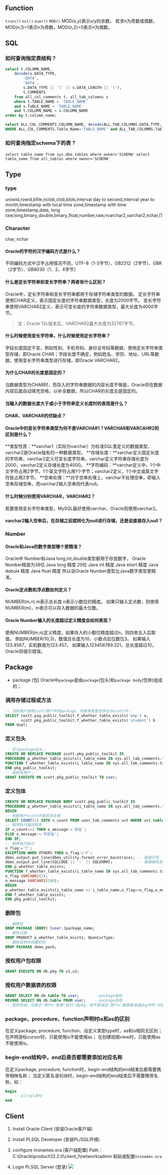 ## Function
`trunc()`
`nvl()`
`over()`
`MOD()`
MOD(x,y)表示x/y的余数。
若求n为奇数或偶数，MOD(n,1)=1表示n为奇数，MOD(n,2)=0表示n为偶数。

## SQL

### 如何查询指定表结构？
``` SQL
select t.COLUMN_NAME,
    decode(s.DATA_TYPE,
        'DATA',
        'DATA',
        s.DATA_TYPE || '(' || s.DATA_LENGTH || ')'),
        t.COMMENTS
    from all_col_comments t, all_tab_columns s
    where t.TABLE_NAME = 'TABLE_NAME'
    and s.TaBLE_NAME = 'TABLE_NAME'
    and t.COLUMN_NAME = s.COLUMN_NAME
order by t.column_name;
```
``` SQL
select ALL_COL_COMMENTS.COLUMN_NAME, decode(ALL_TAB_COLUMNS.DATA_TYPE,'data','data',ALL_TAB_COLUMNS.DATA_TYPE || '('|| ALL_TAB_COLUMNS.DATA_LENGTH ||')'), ALL_COL_COMMENTS.COMMENTS from ALL_COL_COMMENTS,ALL_TAB_COLUMNS
WHERE ALL_COL_COMMENTS.Table_Name='TABLE_NAME' and ALL_TAB_COLUMNS.Table_Name='TABLE_NAME' and ALL_COL_COMMENTS.COLUMN_NAME=ALL_TAB_COLUMNS.COLUMN_NAME order by ALL_COL_COMMENTS.COLUMN_NAME;
```

### 如何查询指定schema下的表？
`select table_name from sys.dba_tables where owner='SCHEMA'`
`select table_name from all_tables where owner='SCHEMA'`

## Type
### type
urowid,rowid,bfile,nclob,clob,blob,interval day to second,interval year to month,timestamp with local time zone,timestamp with time zone,timestamp,date, long raw,long,binary_double,binary_float,number,raw,nvarchar2,varchar2,nchar,∏

### Character
char, nchar
#### Oracle的字符的汉字编码方式是什么？
不同编码方式中汉字占用情况不同，UTF-8（1-3字节）、GB2312（2字节）、GBK（2字节）、GB8030（1、2、4字节）

#### 什么是定长字符串和变长字符串？两者有什么区别？
Oracle中，定长字符串和变长字符串都用于存储字符串类型的数据。
定长字符串使用CHAR定义，表示固定长度的字符串数据类型，长度为2000字节。
变长字符串使用VARCHAR2定义，表示可变长度的字符串数据类型，最大长度为4000字节。
> 注：Oracle 12c版本后，VARCHAR2最大长度为32767字节。

#### 什么时候使用变长字符串，什么时候使用定长字符串？
字段长度固定不变，例如性别、手机号码、身份证号码等数据，使用定长字符串类型存储，即Oracle CHAR；字段长度不确定，例如姓名、学历、地址、URL等数据，使用变长字符串类型进行存储，即Oracle VARCHAR2。

#### 为什么CHAR的长度是固定的？
当数据类型为CHAR时，而存入的字符串数据的内容长度不够是，Oracle将在数据内容后面自动填充空格，以补全数据，所以CHAR的长度总是固定的。

#### 当输入的数据长度大于或小于字符串定义长度时的表现是什么？

#### CHAR、VARCHAR的优缺点？

#### Oracle中的变长字符串类型为何不是VARCHAR1？VARCHAR和VARCAHR2的区别是什么？
**类型性质：**varchar1（实际为varchar）为标准SQL里定义的数据类型，varchar2是Oracle独有的一种数据类型。
**存储长度：**varchar定义固定长度的字符串，varchar2定义可变长度字符串。varchar定义字符串存储长度为2000，varchar2定义存储长度为4000。
**字符编码：**varchar定义中，1个中文字符占用2字节，1个英文字符占用1个字节；varchar2定义，1个中文或英文字符皆占用2字节。
**空串处理：**对于空串处理上，varchar不处理空串，即输入空串存储空串，而varchar2输入空串则代表null。

#### 什么时候分别使用VARCHAR，VARCHAR2？
若要使用变长字符串类型，MySQL最好使用varchar，Oracle则使用varchar2。

#### varchar2输入空串后，在存储之前就转化为null进行存储，还是说直接存入null？

### Number

#### Oracle和Java的数字类型哪个更精准？
Oracle中 Number和Java long,int,double类型都用于存放数字，
Oracle Number精度为38位
Java long 精度 20位
Java int 精度
Java short 精度
Java dobule 精度
Java float 精度
所以说Oracle Number类型比Java数字类型更精准。

#### Oracle定点数和浮点数如何定义？
NUMBER(m,n) m表示总长度 n表示小数位的精度。
如果只输入定点数，则使用NUMBER(m)，m表示可以存入数据的最大位数。

#### Oracle Number输入的长度超过定义精度会如何表现？
使用NUMBER(m,n)定义精度，如果存入的小数位精度超过n，则四舍五入后取值。
例如NUMBER(10,3)，数值总长度为10，小数点后位数位3。
如果输入123.4567，实机数值为123.457。
如果输入123456789.321，总长度超过10，Oracle将提示错误。

## Package
* package (包)
Oracle中`package`是由`package`(包头)和`package body`(包体)组成的；

### 调用存储过程或方法
```SQL
-- 当前用户调用scott用户中的package，判断某表是否存在与scott中；
SELECT soctt.pag_public_toolkit.f_whether_table_exists('emp') a,
       scott.pkg_public_toolkit.f_whether_table_exists('student') b
FROM dual;
```

### 定义包头
``` SQL
-- 定义package包头；
CREATE OR REPLACE PACKAGE scott.pkg_public_toolkit IS 
PROCEDURE p_whether_table_exists(i_table_name IN sys.all_tab_comments.table_name%TYPE, o_flag OUT VARCHAR2, o_message OUT VARCHAR2);
FUNCTION f_whether_table_exists(i_table_name IN sys.all_tab_comments.table_name%TYPE) RETURN VARCHAR2;
END pkg_public_toolkit;
-- 授权给用户；
GRANT EXECUTE ON scott.pkg_public_toolkit TO user;
```

### 定义包体
``` SQL
CREATE OR REPLACE PACKAGE BODY scott.pkg_public_toolkit IS
PROCEDURE p_whether_table_exists(i_table_name IN sys.all_tab_comments.table_name%TYPE, o_flag OUT VARCHAR2, o_message OUT VARCHAR2) IS v_count NUMBER(1);
BEGIN
-- 判断用户scott中是否存在表
SELECT COUNT(1) INTO v_count FROM user_tab_comments ust WHERE ust.table=upper(i_table_name);
-- 程序执行描述信息
IF v_count>=1 THEN o_message:='存在';
ELSE o_message:='不存在';
END IF;
-- 程序执行标识
o_flag:='T';
EXCEPTION WHEN OTHERS THEN o_flag:='F';
dbms_output.put_line(dbms_utility.format_error_backtrace); -- 报错行号
dbms_output.put_line(SQLCODE || ':' || SQLERRM);           -- 报错编号及内容
END p_whether_table_exists;
FUNCTION f_whether_table_exists(i_table_name IN sys.all_tab_comments.table_name%TYPE) RETURN VARCHAR2 IS 
o_flag VARCHAR2(2);
o_message VARCHAR2(100);
BEGIN 
p_whether_table_exists(i_table_name => i_table_name,o_flag=>o_flag,o_message=>o_message); RETURN o_message;
END f_whether_table_exists;
END pkg_public_toolkit;
```

### 删除包
``` SQL
-- 删除包
DROP PACKAGE [BODY] [user.]package_name;
-- 删除过程
DROP PRODUCT p_whether_table_exists, OpenCurType;
-- 删除实例中创建的包
DROP PACKAGE demo_pack;
```

### 授权用户包权限
``` SQL
GRANT EXECUTE ON db.pkg TO u1,u2;
```

### 授权用户数据表的权限
``` SQL
GRANT SELECT ON db.table TO user;       --package授权
REVOKE SELECT ON db.table FROM user;    --package收权
-- 授权完成，仅表示'用户n'能够'执行'该pkg，但不能保证'用户n‘能够查询该pkg中的'对象（如：表）
```

### package、procedure、function声明时is和as的区别
在定义package, procedure, function、自定义类型type时，as和is相同无区别；
在声明游标cursor时，只能使用is不能使用as；
在创建视图view时，只能使用as不能使用is。

### begin-end结构中，end后是否都需要添加对应名称
在定义package, procedure, function时，begin-end结构的end结束后都需要携带相映名称；
当定义匿名语句块时，begin-end结构的end结束后不需要携带名称，如：
``` SQL
begin
    -- pl/sql语句
end
```
## Client
1. Install Oracle Client (安装Oracle客户端)

2. Install PLSQL Developer (安装PL/SQL环境)

3. configure tnsnames.ora (客户端配置)
Path：
C:\Oracle\product\12.2.0\client_1\network\admin
粘贴或配置`tnsnames.ora`
1. Login PLSQL Server (登录)
![](images/2023-07-28-20-13-41.png)